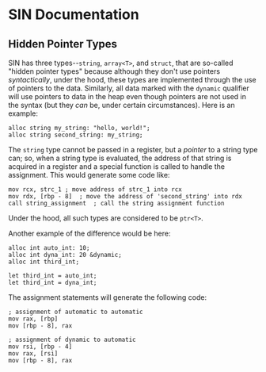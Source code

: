 # SIN Documentation
## Hidden Pointer Types

SIN has three types--`string`, `array<T>`, and `struct`, that are so-called "hidden pointer types" because although they don't use pointers *syntactically*, under the hood, these types are implemented through the use of pointers to the data. Similarly, all data marked with the `dynamic` qualifier will use pointers to data in the heap even though pointers are not used in the syntax (but they *can* be, under certain circumstances). Here is an example:

    alloc string my_string: "hello, world!";
    alloc string second_string: my_string;

The `string` type cannot be passed in a register, but a *pointer* to a string type can; so, when a string type is evaluated, the address of that string is acquired in a register and a special function is called to handle the assignment. This would generate some code like:

    mov rcx, strc_1 ; move address of strc_1 into rcx
    mov rdx, [rbp - 8]  ; move the address of 'second_string' into rdx
    call string_assignment  ; call the string assignment function

Under the hood, all such types are considered to be `ptr<T>`.

Another example of the difference would be here:

    alloc int auto_int: 10;
    alloc int dyna_int: 20 &dynamic;
    alloc int third_int;

    let third_int = auto_int;
    let third_int = dyna_int;

The assignment statements will generate the following code:

    ; assignment of automatic to automatic
    mov rax, [rbp]
    mov [rbp - 8], rax

    ; assignment of dynamic to automatic
    mov rsi, [rbp - 4]
    mov rax, [rsi]
    mov [rbp - 8], rax
